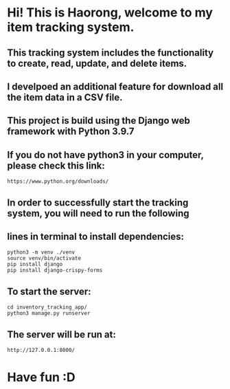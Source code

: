 # Hi! This is Haorong, welcome to my item tracking system.

## This tracking system includes the functionality to create, read, update, and delete items. 
## I develpoed an additional feature for download all the item data in a CSV file.

## This project is build using the Django web framework with Python 3.9.7
## If you do not have python3 in your computer, please check this link:
    
    https://www.python.org/downloads/

## In order to successfully start the tracking system, you will need to run the following 
## lines in terminal to install dependencies:

    python3 -m venv ./venv
    source venv/bin/activate
    pip install django
    pip install django-crispy-forms

## To start the server:

    cd inventory_tracking_app/
    python3 manage.py runserver

## The server will be run at:
    
    http://127.0.0.1:8000/

# Have fun :D



